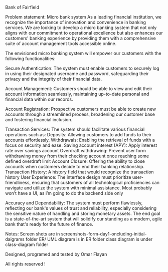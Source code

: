 Bank of Fairfield

Problem statement:
Micro bank system
As a leading financial institution, we recognize the importance of innovation and convenience in banking services. We are looking to develop a micro banking system that not only aligns with our commitment to operational excellence but also enhances our customers' banking experience by providing them with a comprehensive suite of account management tools accessible online.

The envisioned micro banking system will empower our customers with the following functionalities:

Secure Authentication: The system must enable customers to securely log in using their designated username and password, safeguarding their privacy and the integrity of their financial data.

Account Management: Customers should be able to view and edit their account information seamlessly, maintaining up-to-date personal and financial data within our records.

Account Registration: Prospective customers must be able to create new accounts through a streamlined process, broadening our customer base and fostering financial inclusion.

Transaction Services: The system should facilitate various financial operations such as:
Deposits: Allowing customers to add funds to their accounts effortlessly.
Withdrawals: Enabling the retrieval of funds with a focus on security and ease.
Saving account interest (APY): Apply interest rate over savings account
Overdraft withdrawing: Prevent user form withdrawing money from their checking account once reaching some defined overdraft limit
Account Closure: Offering the ability to close accounts when customers decide to end their banking relationship.
Transaction History: A history field that would recognize the transaction history
User Experience: The interface design must prioritize user-friendliness, ensuring that customers of all technological proficiencies can navigate and utilize the system with minimal assistance.
Most probably won’t have a UI, as i’m going to do the backend side only

Accuracy and Dependability: The system must perform flawlessly, reflecting our bank's values of trust and reliability, especially considering the sensitive nature of handling and storing monetary assets.
The end goal is a state-of-the-art system that will solidify our standing as a modern, agile bank that's ready for the future of finance.

Notes:
Screen shots are in screenshots-form-day1-oncluding-initial-daigrams folder
ER/ UML diagram is in ER folder
class diagram is under class-diagram folder

Designed, programed and tested by Omar Flayan

All rights reserved !

